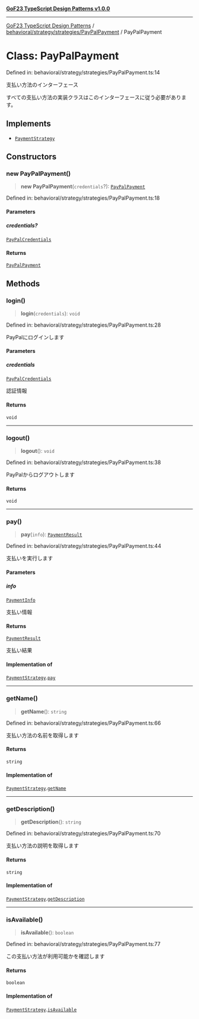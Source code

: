 [**GoF23 TypeScript Design Patterns v1.0.0**](../../../../../README.md)

***

[GoF23 TypeScript Design Patterns](../../../../../README.md) / [behavioral/strategy/strategies/PayPalPayment](../README.md) / PayPalPayment

# Class: PayPalPayment

Defined in: behavioral/strategy/strategies/PayPalPayment.ts:14

支払い方法のインターフェース

すべての支払い方法の実装クラスはこのインターフェースに従う必要があります。

## Implements

- [`PaymentStrategy`](../../../PaymentStrategy/interfaces/PaymentStrategy.md)

## Constructors

### new PayPalPayment()

> **new PayPalPayment**(`credentials`?): [`PayPalPayment`](PayPalPayment.md)

Defined in: behavioral/strategy/strategies/PayPalPayment.ts:18

#### Parameters

##### credentials?

[`PayPalCredentials`](../interfaces/PayPalCredentials.md)

#### Returns

[`PayPalPayment`](PayPalPayment.md)

## Methods

### login()

> **login**(`credentials`): `void`

Defined in: behavioral/strategy/strategies/PayPalPayment.ts:28

PayPalにログインします

#### Parameters

##### credentials

[`PayPalCredentials`](../interfaces/PayPalCredentials.md)

認証情報

#### Returns

`void`

***

### logout()

> **logout**(): `void`

Defined in: behavioral/strategy/strategies/PayPalPayment.ts:38

PayPalからログアウトします

#### Returns

`void`

***

### pay()

> **pay**(`info`): [`PaymentResult`](../../../PaymentStrategy/interfaces/PaymentResult.md)

Defined in: behavioral/strategy/strategies/PayPalPayment.ts:44

支払いを実行します

#### Parameters

##### info

[`PaymentInfo`](../../../PaymentStrategy/interfaces/PaymentInfo.md)

支払い情報

#### Returns

[`PaymentResult`](../../../PaymentStrategy/interfaces/PaymentResult.md)

支払い結果

#### Implementation of

[`PaymentStrategy`](../../../PaymentStrategy/interfaces/PaymentStrategy.md).[`pay`](../../../PaymentStrategy/interfaces/PaymentStrategy.md#pay)

***

### getName()

> **getName**(): `string`

Defined in: behavioral/strategy/strategies/PayPalPayment.ts:66

支払い方法の名前を取得します

#### Returns

`string`

#### Implementation of

[`PaymentStrategy`](../../../PaymentStrategy/interfaces/PaymentStrategy.md).[`getName`](../../../PaymentStrategy/interfaces/PaymentStrategy.md#getname)

***

### getDescription()

> **getDescription**(): `string`

Defined in: behavioral/strategy/strategies/PayPalPayment.ts:70

支払い方法の説明を取得します

#### Returns

`string`

#### Implementation of

[`PaymentStrategy`](../../../PaymentStrategy/interfaces/PaymentStrategy.md).[`getDescription`](../../../PaymentStrategy/interfaces/PaymentStrategy.md#getdescription)

***

### isAvailable()

> **isAvailable**(): `boolean`

Defined in: behavioral/strategy/strategies/PayPalPayment.ts:77

この支払い方法が利用可能かを確認します

#### Returns

`boolean`

#### Implementation of

[`PaymentStrategy`](../../../PaymentStrategy/interfaces/PaymentStrategy.md).[`isAvailable`](../../../PaymentStrategy/interfaces/PaymentStrategy.md#isavailable)
